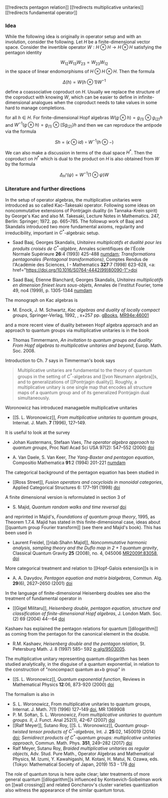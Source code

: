 [[!redirects pentagon relation]]
[[!redirects multiplicative unitaries]]
[[!redirects fundamental operator]]

### Idea

While the following idea is originally in operator setup and with an involution, consider the following. Let $H$ be a finite-dimensional vector space.
Consider the invertible operator $W : H\otimes H \to H\otimes H$ satisfying the pentagon identity

$$
W_{1 2} W_{1 3} W_{2 3} = W_{2 3} W_{1 2}
$$
in the space of linear endomorphisms of $H\otimes H\otimes H$. Then the formula

$$
\Delta(h) = W (h\otimes 1) W^{-1} 
$$ 

define a coassociative coproduct on $H$. Usually we replace the structure of the coproduct with knowing $W$, which can be easier to define in infinite-dimensional analogues when the coproduct needs to take values in some hard to manage completions. 

for all $h\in H$. For finite-dimensional Hopf algebras $W(g\otimes h) = g_{(1)}\otimes g_{(2)} h$ and $W^{-1}(g\otimes h) = g_{(1)}\otimes (S g_{(2)}) h$ and then we can reproduce the antipode via the formula 

$$
S h = (\epsilon\otimes id)\circ W^{-1}(h\otimes - )
$$

We can also make a discussion in terms of the dual space $H^*$. Then the coproduct on $H^*$ which is dual to the product on $H$ is also obtained from $W$ by the formula

$$
\Delta_{H^*}(\psi) = W^{-1} (1\otimes\psi) W
$$

### Literature and further directions

In the setup of operator algebras, the multiplicative unitaries were introduced as so called Kac–Takesaki operator. Following some ideas on noncommutative extensions of Pontrjagin duality (in Tannaka-Krein spirit) by George's Kac and also M. Takesaki, Lecture Notes in Mathematics. 247, Berlin: Springer; 1972. pp. 665–785. The followup work of Baaj and Skandalis introduced two more fundamental axioms, regularity and irreducibility, important in $C^*$-algebraic setup. 

* Saad Baaj, Georges Skandalis, _Unitaires multiplicatifs et dualité pour les produits croisés de $C^*$-algèbre_, Annales scientifiques de l'École Normale Supérieure __26__:4 (1993) 425-488  [numdam](https://doi.org/10.24033/asens.1677); _Transformations pentagonales (Pentagonal transformations)_, Comptes Rendus de l'Académie des Sciences, I - Mathematics __327__:7 (1998) 623-628, <a: href="https://doi.org/10.1016/S0764-4442(99)80090-1">doi</a>

* Saad Baaj, Étienne Blanchard, Georges Skandalis, _Unitaires multiplicatifs en dimension finieet leurs sous-objets_, Annales de l’institut Fourier, tome  49, no4 (1999), p. 1305-1344 [numdam](http://www.numdam.org/item?id=AIF_1999__49_4_1305_0)

The monograph on Kac algebras is

* M. Enock, J. M. Schwartz, _Kac algebras and duality of locally compact groups_,  Springer-Verlag, 1992, , x+257 pp. [gBooks](http://books.google.com/books/about/Kac_algebras_and_duality_of_locally_comp.html?id=U6e6aD1gj3oC), [MR94e:46001](http://www.ams.org/mathscinet-getitem?mr=1215933)

and a more recent view of duality between Hopf algebra approach and an approach to quantum groups via multiplicative unitaries is in the book

* Thomas Timmermann, _An invitation to quantum groups and duality: From Hopf algebras to multiplicative unitaries and beyond_, Europ. Math. Soc. 2008.

Introduction to Ch. 7 says in Timmerman's book says

> Multiplicative unitaries are fundamental to the theory of quantum groups in the setting of $C^*$-algebras and [[von Neumann algebra]]s, and to generalizations of [[Pontrjagin duality]]. Roughly, a multiplicative unitary is one single map that encodes all structure maps of a quantum group and of its generalized Pontrjagin dual simultaneously.

Woronowicz has introduced managaeble multiplicative unitaries

* [[S. L. Woronowicz]], _From multiplicative unitaries to quantum groups_, Internat. J. Math. __7__ (1996), 127–149.

It is useful to look at the survey

* Johan Kustermans, Stefaan Vaes, _The operator algebra approach to quantum groups_, 
Proc Natl Acad Sci USA 97(2): 547–552 (2000) [doi](https://doi.org/10.1073/pnas.97.2.547)

* A. Van Daele, S. Van Keer, _The Yang-Baxter and pentagon equation_, Compositio Mathematica __91__:2 (1994)  201-221 [numdam](http://www.numdam.org/item/CM_1994__91_2_201_0)

The categorical background of the pentagon equation has been studied in

* [[Ross Street]], _Fusion operators and cocycloids in
monoidal categories_, Applied Categorical Structures 6: 177–191 (1998) [doi](https://doi.org/10.1023/A:1008655911796)

A finite dimensional version is reformulated in section 3 of

* S. Majid, _Quantum random walks and time reversal_ [doi](https://doi.org/10.1142/S0217751X93001818)

and reprinted in Majid's, _Foundations of quantum group theory_, 1995, as Theorem 1.7.4. Majid has stated in this finite-dimensional case, ideas about [[quantum group Fourier transform]] (see there and Majid's book). This has been used in

* Laurent Freidel, [[nlab:Shahn Majid]], _Noncommutative harmonic analysis, sampling theory and the Duflo map in $2+1$ quantum gravity_, Classical Quantum Gravity __25__ (2008), no. 4, 045006 [MR2009f:83058](http://www.ams.org/mathscinet-getitem?mr=2388191), [doi](http://dx.doi.org/10.1088/0264-9381/25/4/045006)

More categorical treatment and relation to [[Hopf-Galois extension]]s is in 

* A. A. Davydov, _Pentagon equation and matrix bialgebras_, Commun. Alg. __29__(6), 2627–2650 (2001) [doi](https://doi.org/10.1081/agb-100002412)

In the language of finite-dimensional Heisenberg doubles see also the treatment of fundamental operator in

* [[Gigel Militaru]], _Heisenberg double, pentagon equation, structure and classification of finite-dimensional Hopf algebras_, J. London Math. Soc. (2) 69 (2004) 44--64 [doi](https://doi.org/10.1112/S0024610703004897)

Kashaev has explained the pentagon relations for quantum [[dilogarithm]] as coming from the pentagon for the canonical element in the double.

* R.M. Kashaev, _Heisenberg double and the pentagon relation_, St. Petersburg Math. J. 8 (1997) 585&#8211; 592 [q-alg/9503005](http://arxiv.org/abs/q-alg/9503005).

The multiplicative unitary representing quantum dilogarithm has been studied analytically, in the disguise of a quantum exponential, in relation to the construction of "noncompact quantum ax+b group" in

* [[S. L. Woronowicz]], _Quantum exponential function_, Reviews in Mathematical Physics __12__:06,  873-920 (2000) [doi](https://doi.org/10.1142/S0129055X00000344)

The formalism is also in

* S. L. Woronowicz, From multiplicative unitaries to quantum groups, Internat. J. Math. 7(1) (1996) 127–149 [doi](https://doi.org//10.1142/S0129167X96000086), MR 1369908
* P. M. Sołtan, S. L. Woronowicz, _From multiplicative unitaries to quantum groups. II_, J. Funct. Anal
252(1), 42–67 (2007) [doi](https://doi.org/10.1016/j.jfa.2007.07.006)
* [[Ralf Meyer]], Sutano Roy, [[S. L. Woronowicz]], _Quantum group-twisted tensor products of $C^*$-algebras_, Int. J. __25__:02, 1450019 (2014) [doi](https://doi.org/10.1142/S0129167X14500190); _Semidirect products of $C^*$-quantum groups: multiplicative unitaries approach_, Commun. Math. Phys. __351__, 249–282 (2017) [doi](https://doi.org/10.1007/s00220-016-2727-3)
* Ralf Meyer, Sutanu Roy, _Braided multiplicative unitaries as regular objects_, Adv. Stud. Pure Math., Operator Algebras and Mathematical Physics, M. Izumi, Y. Kawahigashi, M. Kotani, H. Matui, N. Ozawa, eds. (Tokyo: Mathematical Society of Japan, 2019) 153 - 178 [doi](https://doi.org/10.2969/aspm/08010153)

The role of quantum torus is here quite clear; later treatments of more general quantum [[dilogarithm]]s influenced by Kontsevich-Soibelman work on [[wall crossing]] and related Goncharov's cluster varieties quantization also witness the appearance of the similar quantum torus. 
